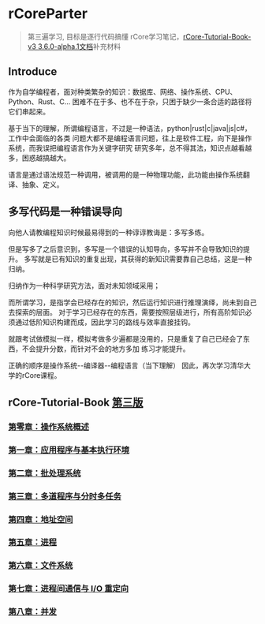 # rCoreParter
> 第三遍学习, 目标是逐行代码搞懂
rCore学习笔记，[rCore-Tutorial-Book-v3 3.6.0-alpha.1文档](https://rcore-os.cn/rCore-Tutorial-Book-v3/index.html)补充材料
## Introduce
作为自学编程者，面对种类繁杂的知识：数据库、网络、操作系统、CPU、Python、Rust、C...
困难不在于多、也不在于杂，只困于缺少一条合适的路径将它们串起来。

基于当下的理解，所谓编程语言，不过是一种语法，python|rust|c|java|js|c#，工作中会面临的各类
问题大都不是编程语言问题，往上是软件工程，向下是操作系统，而我误把编程语言作为关键字研究
研究多年，总不得其法，知识点越看越多，困惑越搞越大。

语言是通过语法规范一种调用，被调用的是一种物理功能，此功能由操作系统翻译、抽象、定义。
## 多写代码是一种错误导向
向他人请教编程知识时候最易得到的一种谆谆教诲是：多写多练。   

但是写多了之后意识到，多写是一个错误的认知导向，多写并不会导致知识的提升。
多写就是已有知识的重复出现，其获得的新知识需要靠自己总结，这是一种归纳。

归纳作为一种科学研究方法，面对未知领域采用；

而所谓学习，是指学会已经存在的知识，然后运行知识进行推理演绎，尚未到自己去探索的层面。
对于学习已经存在的东西，需要按照层级进行，所有高阶知识必须通过低阶知识构建而成，因此学习的路线与效率直接挂钩。

就跟考试做模拟一样，模拟考做多少遍都是没用的，只是重复了自己已经会了东西，不会提升分数，而针对不会的地方多加
练习才能提升。

正确的顺序是操作系统--编译器--编程语言（当下理解）
因此，再次学习清华大学的rCore课程。
## rCore-Tutorial-Book [第三版](./supplementary_materials/ch.md)
### [第零章：操作系统概述](./supplementary_materials/ch0.md)
### [第一章：应用程序与基本执行环境](./supplementary_materials/ch1.md)
### [第二章：批处理系统](./supplementary_materials/ch2.md)
### [第三章：多道程序与分时多任务](./supplementary_materials/ch3.md)
### [第四章：地址空间](./supplementary_materials/ch4.md)
### [第五章：进程](./supplementary_materials/ch5.md)
### [第六章：文件系统](./supplementary_materials/ch6.md)
### [第七章：进程间通信与 I/O 重定向](./supplementary_materials/ch7.md)
### [第八章：并发](./supplementary_materials/ch8.md)
